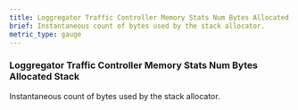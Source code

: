 ```yaml
---
title: Loggregator Traffic Controller Memory Stats Num Bytes Allocated Stack
brief: Instantaneous count of bytes used by the stack allocator.
metric_type: gauge
---
```


### Loggregator Traffic Controller Memory Stats Num Bytes Allocated Stack

Instantaneous count of bytes used by the stack allocator.